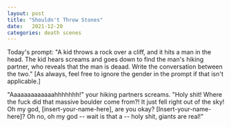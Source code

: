 ```yaml
---
layout: post
title: "Shouldn't Throw Stones"
date:   2021-12-20
categories: death scenes
---
```

Today's prompt: "A kid throws a rock over a cliff, and it hits a man in the head. The kid hears screams and goes down to find the man's hiking partner, who reveals that the man is deaad. Write the conversation between the two." [As always, feel free to ignore the gender in the prompt if that isn't applicable.]

"Aaaaaaaaaaaaahhhhhhh!" your hiking partners screams. "Holy shit! Where the fuck did that massive boulder come from?! It just fell right out of the sky! Oh my god, [insert-your-name-here], are you okay? [Insert-your-name-here]? Oh no, oh my god -- wait is that a -- holy shit, giants are real!"
